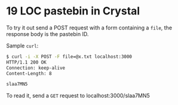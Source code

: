 # 19 LOC pastebin in Crystal

To try it out send a POST request with a form containing a `file`, the response body is the pastebin ID.

Sample `curl`:
```sh
$ curl -i -X POST -F file=@x.txt localhost:3000
HTTP/1.1 200 OK
Connection: keep-alive
Content-Length: 8

slaa7MN5
```

To read it, send a `GET` request to localhost:3000/slaa7MN5
